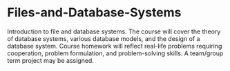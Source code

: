# Files-and-Database-Systems
Introduction to file and database systems. The course will cover the theory of database systems, various database models, and the design of a database system. Course homework will reflect real-life problems requiring cooperation, problem formulation, and problem-solving skills. A team/group term project may be assigned.

